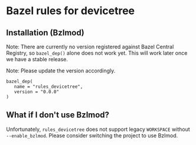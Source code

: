# Bazel rules for devicetree

## Installation (Bzlmod)

Note: There are currently no version registered against Bazel Central Registry,
so `bazel_dep()` alone does not work yet. This will work later once we have a
stable release.

Note: Please update the version accordingly.

```starlark
bazel_dep(
   name = "rules_devicetree",
   version = "0.0.0"
)
```

## What if I don't use Bzlmod?

Unfortunately, `rules_devicetree` does not support legacy `WORKSPACE` without
`--enable_bzlmod`. Please consider switching the project to use Bzlmod.

